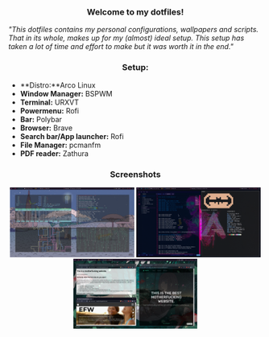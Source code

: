 ### <center>Welcome to my dotfiles!</center>
<i>"This dotfiles contains my personal configurations, wallpapers and scripts.
That in its whole, makes up for my (almost) ideal setup.
This setup has taken a lot of time and effort to make but it was worth it in the end."</i>


### <center>Setup:</center>
* **Distro:**Arco Linux
* **Window Manager:** BSPWM
* **Terminal:** URXVT
* **Powermenu:** Rofi
* **Bar:** Polybar
* **Browser:** Brave
* **Search bar/App launcher:** Rofi
* **File Manager:** pcmanfm
* **PDF reader:** Zathura

### <center>Screenshots</center>
<p align="center">
	<img width="49%" src="https://github.com/notmehul/dotfiles/blob/main/images/Screenshot_2021-02-03-42_1920x1080.png" />
	<img width="49%" src="https://github.com/notmehul/dotfiles/blob/main/images/Screenshot_2021-02-03-29_1920x1080.png" />
	<img width="49%" src="https://github.com/notmehul/dotfiles/blob/main/images/Screenshot_2021-02-03-43_1920x1080.png" />
</p>

